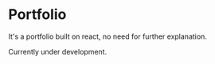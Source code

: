 # Portfolio
It's a portfolio built on react, no need for further explanation.

Currently under development.
